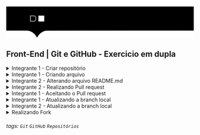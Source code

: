 ![](./hd-header.png)

## Front-End | Git e GitHub - Exercicio em dupla



<details>
  <summary>Integrante 1 - Criar repositório</summary>
  
  - Passo 1: Acessar seu GitHub
  - Passo 2: Criar um repositório público com o seguinte nome "exercicio-git-hub"
  - Passo 3: Selecionar a opção `ssh` e copiar o link do repositório 
  - Passo 3: Clonar o repositório no seu computador utilizando o comando abaixo:
    ```bash
    git clone <link do repositório>
    ```
    
</details>

<details>
  <summary>Integrante 1 - Criando arquivo </summary>
  
  - Passo 1: Criar um arquivo `README.md` e colocar o seguinte conteúdo:
    ```markdown
    # Git e GitHub - Exercicios   

    ## Dupla:
    - Nome do integrante 1: [GitHub](https://github.com/<usuario>)
    - Nome do integrante 2: [GitHub](https://github.com/<usuario>)

    ### Confingurações do Git
    - git help
      > Lista de comandos do Git
    - git config --list
      > Lista de configurações do Git
    - git config --global user.name "Nome do usuário"
      > Configura o nome do usuário
    - git config --global user.email "SeuRealizando
    ```
  - Passo 2: `git add .` para adicionar o arquivo
  - Passo 3: `git commit -m "adicionado comandos para configuracao do git"` para salvar as alterações
  - Passo 4: `git push origin main` para enviar as alterações para o repositório 
  remoto  
</details>

<details>
  <summary>Integrante 2 - Alterando arquivo README.md</summary>

  - Passo 1: Acessando o repositório do integrante 1
  - Passo 2: Realizando o clone do repositório do integrante 1
  - Passo 3: Criar uma nova branch com o comando abaixo:
    ```bash
    git checkout -b <nome da branch>
    ```
    > o Comando `git checkout -b` cria uma nova branch
  - Passo 4: Adicione esse conteudo no `README.md`, colocando abaixo do existente.
    ```markdown
    ### Comandos básicos do Git
    - git init
      > Inicializa um repositório local
    - git clone <link-do-repositorio>
      > Clona um repositório remoto
    - git status
      > Mostra o status do repositório
    - git add .
      > Adiciona todos os arquivos do diretório atual ao repositório
    - git commit -m "Mensagem"
    > Salva as alterações no repositório
    - git push origin master  
    > Envia as alterações para o repositório remoto
    ```

  - Passo 5: `git add .` para adicionar o arquivo
  - Passo 6: `git commit -m "Adicionado comandos basicos do git"` para salvar as alterações
  - Passo 7: `git push origin feature/comandos-basicos` para enviar as alterações para o repositório 
  remoto
</details>

<details>
  <summary>Integrante 2 - Realizando Pull request</summary>
  
  > O Pull request é uma solicitação de mudanças para um repositório principal que é administrada pelo Integrante 1. O Integrante 1 é capaz de validar as alterações e realizar o `merge` do repositório principal.

  > Merge é o processo de unir duas ou mais branches, ou seja, juntar duas ou mais branches em uma única branch.

  - Passo 1: Acessar o repositório do Integrante 1
  - Passo 2: Vai selecionar a opção Pull Request
  - Passo 3: Depois clicar em `New pull request`, botão verde.
  - Passo 4: `base` e `head` são os repositórios que serão unidos.
    - base é o repositório principal, do Integrante 1
    - head é a branch do Integrante 2
  - Passo 5: Clicar em `Create pull request`
  - Passo 6: Adicionar um titulo e uma mensagem para o pull request
  - Passo 7: Clicar em `Create pull request` novamente
</details>

<details>
  <summary>Integrante 1 - Aceitando o Pull request</summary>
  
  > Antes de aceitar o pull request, o Integrante 1 deve validar as alterações.

  > Essa validação é chamada de Code Review.

  - Code Review: 
    > É processo de validar as alterações feitas pelo Integrante 2. Podendo colocar comentários e aprovar ou rejeitar as alterações.

  - Passo 1: Acessar o repositório do Integrante 1
  - Passo 2: Vai selecionar a opção Pull Request
  - Passo 3: Selecionar o `Pull request` aberto pelo Integrante 2.
  - Passo 4: Realizar o Code Review
    - Adicionar comentários, caso necessário
    - Selecionar a opção `Approve` ou `Reject`      
</details>

<details>
  <summary>Integrante 1 - Atualizando a branch local</summary>
  
  - git pull
    > Atualiza as alterações do repositório remoto para o repositório local

  - Passo 1: Fazer o checkout para a branch principal `main`
  - Passo 2: Executar o comando git pull no terminal
    ```bash
    git pull    
    ```
  - Passo 3: Verificar se as alterações aparecenram no repositório local
</details>

<details>
  <summary>Integrante 2 - Atualizando a branch local</summary>
  
  - git checkout
    > Faz o checkout da branch local para a branch remota
    ```bach
    # branch local é a main
    git checkout <branch-local>
    ```
  - Passo 1: Fazer o checkout para a branch principal `main`
    ```bash
    git checkout main
    ```
  - Passo 2: Executar o comando git pull
    ```bash
    git pull
    ```
  - Passo 3: Verificar se as alterações aparecenram no repositório local
</details>

<details>
  <summary>Realizando Fork</summary>
  
  - O fork:
    > É um repositório que é criado a partir de um outro repositório.

  - Passo 1: Acessar o repositório `https://github.com/digital-house-brasil/debugger`
    > Clique aqui: [Repositório](https://github.com/digital-house-brasil/debugger)
  - Passo 2: Clicar em `Fork`
  - Passo 3: Clicar em `Create fork`
  - Passo 4: Clonar o repositório
    ```bash
    git clone <link-do-repositorio>
    ```
  - Passo 5: Editar o título `Como debugar seu código` para `Debugar seu código`
  - Passo 6: Subir as alterações
  - Passo 7: Realizar o PR
</details>

###### tags: `Git` `GitHub` `Repositórios`